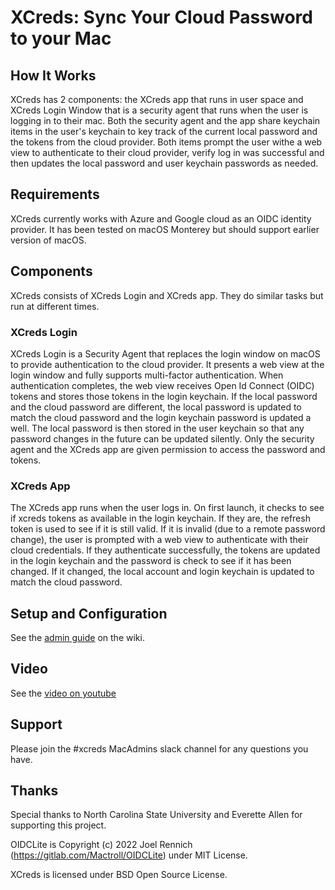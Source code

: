 # XCreds: Sync Your Cloud Password to your Mac

## How It Works
XCreds has 2 components: the XCreds app that runs in user space and XCreds Login Window that is a security agent that runs when the user is logging in to their mac. Both the security agent and the app share keychain items in the user's keychain to key track of the current local password and the tokens from the cloud provider. Both items prompt the user withe a web view to authenticate to their cloud provider, verify log in was successful and then updates the local password and user keychain passwords as needed. 

## Requirements
XCreds currently works with Azure and Google cloud as an OIDC identity provider. It has been tested on macOS Monterey but should support earlier version of macOS.

## Components
XCreds consists of XCreds Login and XCreds app. They do similar tasks but run at different times. 

### XCreds Login
XCreds Login is a Security Agent that replaces the login window on macOS to provide authentication to the cloud provider. It presents a web view at the login window and fully supports multi-factor authentication. When authentication completes, the web view receives Open Id Connect (OIDC) tokens and stores those tokens in the login keychain. If the local password and the cloud password are different, the local password is updated to match the cloud password and the login keychain password is updated a well. The local password is then stored in the user keychain so that any password changes in the future can be updated silently. Only the security agent and the XCreds app are given permission to access the password and tokens.

### XCreds App
The XCreds app runs when the user logs in. On first launch, it checks to see if xcreds tokens as available in the login keychain. If they are, the refresh token is used to see if it is still valid. If it is invalid (due to a remote password change), the user is prompted with a web view to authenticate with their cloud credentials. If they authenticate successfully, the tokens are updated in the login keychain and the password is check to see if it has been changed. If it changed, the local account and login keychain is updated to match the cloud password. 

## Setup and Configuration

See the [admin guide](https://github.com/twocanoes/xcreds/wiki/AdminGuide) on the wiki.

## Video
See the [video on youtube](https://www.youtube.com/watch?v=qtPy5ddp9kg&list=PLFtGGT240LAMYGcueZT76BySBQRFCzdce)

## Support
Please join the #xcreds MacAdmins slack channel for any questions you have. 

## Thanks

Special thanks to North Carolina State University and Everette Allen for supporting this project.

OIDCLite is Copyright (c) 2022 Joel Rennich (https://gitlab.com/Mactroll/OIDCLite) under MIT License.

XCreds is licensed under BSD Open Source License.


